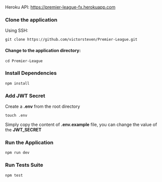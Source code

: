 Heroku API: https://premier-league-fx.herokuapp.com

### Clone the application 

Using SSH:
```
git clone https://github.com/victorsteven/Premier-League.git
```

#### Change to the application directory:
```
cd Premier-League
```
### Install Dependencies
```
npm install
```

### Add JWT Secret
Create a **.env** from the root directory
```
touch .env
```
Simply copy the content of **.env.example** file, you can change the value of the **JWT_SECRET**

### Run the Application

```
npm run dev
```

### Run Tests Suite

```
npm test
```
